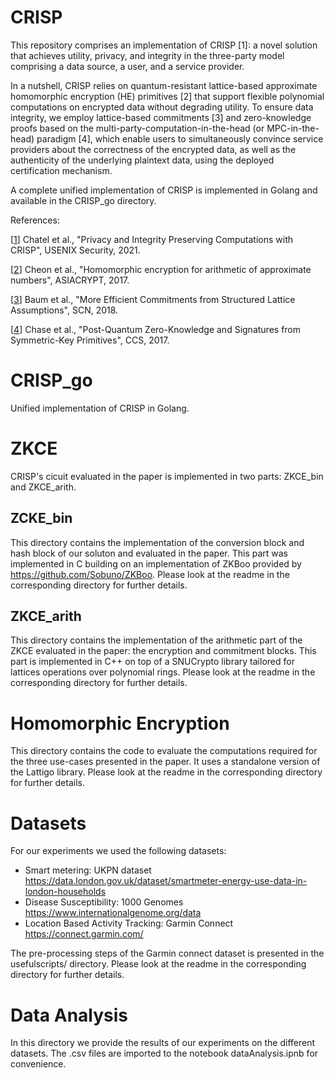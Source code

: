 # CRISP

This repository comprises an implementation of CRISP [1]: a novel solution that achieves utility, privacy, and integrity in the three-party model comprising a data source, a user, and a service provider.

In a nutshell, CRISP relies on quantum-resistant lattice-based approximate homomorphic encryption (HE) primitives [2] that support flexible polynomial computations on encrypted data without degrading utility. To ensure data integrity, we employ lattice-based commitments [3] and zero-knowledge proofs based on the multi-party-computation-in-the-head (or MPC-in-the-head) paradigm [4], which enable users to simultaneously convince service providers about the correctness of the encrypted data, as well as the authenticity of the underlying plaintext data, using the deployed certification mechanism.

A complete unified implementation of CRISP is implemented in Golang and available in the CRISP_go directory.

References:

[[1](https://www.usenix.org/conference/usenixsecurity21/presentation/chatel)] Chatel et al., "Privacy and Integrity Preserving Computations with CRISP", USENIX Security, 2021. 

[[2](https://eprint.iacr.org/2016/421.pdf)] Cheon et al., "Homomorphic encryption for arithmetic of approximate numbers", ASIACRYPT, 2017.

[[3](https://eprint.iacr.org/2016/997)] Baum et al., "More Efficient Commitments from Structured Lattice Assumptions", SCN, 2018. 

[[4](https://eprint.iacr.org/2017/279.pdf)] Chase et al., "Post-Quantum Zero-Knowledge and Signatures from Symmetric-Key Primitives", CCS, 2017. 

# CRISP_go
Unified implementation of CRISP in Golang.  


# ZKCE 
CRISP's cicuit evaluated in the paper is implemented in two parts: ZKCE_bin and ZKCE_arith.  

## ZCKE_bin
This directory contains the implementation of the conversion block and hash block of our soluton and evaluated in the paper. This part was implemented in C building on an implementation of ZKBoo provided by https://github.com/Sobuno/ZKBoo. Please look at the readme in the corresponding directory for further details. 

## ZKCE_arith 
This directory contains the implementation of the arithmetic part of the ZKCE evaluated in the paper: the encryption and commitment blocks. This part is implemented in C++ on top of a SNUCrypto library tailored for lattices operations over polynomial rings. Please look at the readme in the corresponding directory for further details. 

# Homomorphic Encryption 
This directory contains the code to evaluate the computations required for the three use-cases presented in the paper. It uses a standalone version of the Lattigo library. Please look at the readme in the corresponding directory for further details.

# Datasets
For our experiments we used the following datasets:

- Smart metering: UKPN dataset https://data.london.gov.uk/dataset/smartmeter-energy-use-data-in-london-households
- Disease Susceptibility: 1000 Genomes https://www.internationalgenome.org/data
- Location Based Activity Tracking: Garmin Connect https://connect.garmin.com/  

The pre-processing steps of the Garmin connect dataset is presented in the usefulscripts/ directory. Please look at the readme in the corresponding directory for further details.

# Data Analysis 
In this directory we provide the results of our experiments on the different datasets. The .csv files are imported to the notebook dataAnalysis.ipnb for convenience.

